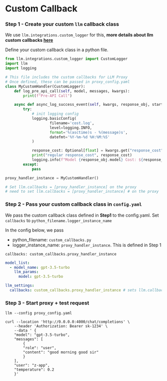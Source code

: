 # Custom Callback

### Step 1 - Create your custom `llm` callback class
We use `llm.integrations.custom_logger` for this, **more details about llm custom callbacks [here](https://docs.hanzo.ai/docs/observability/custom_callback)**

Define your custom callback class in a python file.

```python
from llm.integrations.custom_logger import CustomLogger
import llm
import logging

# This file includes the custom callbacks for LLM Proxy
# Once defined, these can be passed in proxy_config.yaml
class MyCustomHandler(CustomLogger):
    def log_pre_api_call(self, model, messages, kwargs): 
        print(f"Pre-API Call")

    async def async_log_success_event(self, kwargs, response_obj, start_time, end_time):
        try:
            # init logging config
            logging.basicConfig(
                    filename='cost.log',
                    level=logging.INFO,
                    format='%(asctime)s - %(message)s',
                    datefmt='%Y-%m-%d %H:%M:%S'
            )

            response_cost: Optional[float] = kwargs.get("response_cost", None)
            print("regular response_cost", response_cost)
            logging.info(f"Model {response_obj.model} Cost: ${response_cost:.8f}")
        except:
            pass

proxy_handler_instance = MyCustomHandler()

# Set llm.callbacks = [proxy_handler_instance] on the proxy
# need to set llm.callbacks = [proxy_handler_instance] # on the proxy
```

### Step 2 - Pass your custom callback class in `config.yaml`
We pass the custom callback class defined in **Step1** to the config.yaml. 
Set `callbacks` to `python_filename.logger_instance_name`

In the config below, we pass
- python_filename: `custom_callbacks.py`
- logger_instance_name: `proxy_handler_instance`. This is defined in Step 1

`callbacks: custom_callbacks.proxy_handler_instance`


```yaml
model_list:
  - model_name: gpt-3.5-turbo
    llm_params:
      model: gpt-3.5-turbo

llm_settings:
  callbacks: custom_callbacks.proxy_handler_instance # sets llm.callbacks = [proxy_handler_instance]

```

### Step 3 - Start proxy + test request
```shell
llm --config proxy_config.yaml
```

```shell
curl --location 'http://0.0.0.0:4000/chat/completions' \
    --header 'Authorization: Bearer sk-1234' \
    --data ' {
    "model": "gpt-3.5-turbo",
    "messages": [
        {
        "role": "user",
        "content": "good morning good sir"
        }
    ],
    "user": "z-app",
    "temperature": 0.2
    }'
```

